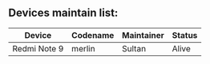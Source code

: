 ## Devices maintain list:

| Device               | Codename    | Maintainer         | Status   |
| -------------------- | ----------- | ---------------    | -----    |
| Redmi Note 9         | merlin      | Sultan             |  Alive   |
